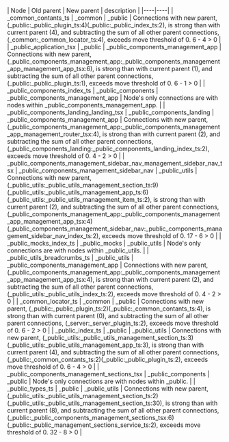 | Node | Old parent | New parent | description | 
|----|----|
| _common_contants_ts | _common | _public | Connections with new parent, (_public:_public_plugin_ts:4)(_public:_public_index_ts:2), is strong than with current parent (4), and subtracting the sum of all other parent connections, (_common:_common_locator_ts:4), exceeds move threshold of 0. 6 - 4 > 0  |
| _public_application_tsx | _public | _public_components_management_app | Connections with new parent, (_public_components_management_app:_public_components_management_app_management_app_tsx:6), is strong than with current parent (1), and subtracting the sum of all other parent connections, (_public:_public_plugin_ts:1), exceeds move threshold of 0. 6 - 1 > 0  |
| _public_components_index_ts | _public_components | _public_components_management_app | Node's only connections are with nodes within _public_components_management_app.  |
| _public_components_landing_landing_tsx | _public_components_landing | _public_components_management_app | Connections with new parent, (_public_components_management_app:_public_components_management_app_management_router_tsx:4), is strong than with current parent (2), and subtracting the sum of all other parent connections, (_public_components_landing:_public_components_landing_index_ts:2), exceeds move threshold of 0. 4 - 2 > 0  |
| _public_components_management_sidebar_nav_management_sidebar_nav_tsx | _public_components_management_sidebar_nav | _public_utils | Connections with new parent, (_public_utils:_public_utils_management_section_ts:9)(_public_utils:_public_utils_management_app_ts:6)(_public_utils:_public_utils_management_item_ts:2), is strong than with current parent (2), and subtracting the sum of all other parent connections, (_public_components_management_app:_public_components_management_app_management_app_tsx:4)(_public_components_management_sidebar_nav:_public_components_management_sidebar_nav_index_ts:2), exceeds move threshold of 0. 17 - 6 > 0  |
| _public_mocks_index_ts | _public_mocks | _public_utils | Node's only connections are with nodes within _public_utils.  |
| _public_utils_breadcrumbs_ts | _public_utils | _public_components_management_app | Connections with new parent, (_public_components_management_app:_public_components_management_app_management_app_tsx:4), is strong than with current parent (2), and subtracting the sum of all other parent connections, (_public_utils:_public_utils_index_ts:2), exceeds move threshold of 0. 4 - 2 > 0  |
| _common_locator_ts | _common | _public | Connections with new parent, (_public:_public_plugin_ts:2)(_public:_common_contants_ts:4), is strong than with current parent (0), and subtracting the sum of all other parent connections, (_server:_server_plugin_ts:2), exceeds move threshold of 0. 6 - 2 > 0  |
| _public_index_ts | _public | _public_utils | Connections with new parent, (_public_utils:_public_utils_management_section_ts:3)(_public_utils:_public_utils_management_app_ts:3), is strong than with current parent (4), and subtracting the sum of all other parent connections, (_public:_common_contants_ts:2)(_public:_public_plugin_ts:2), exceeds move threshold of 0. 6 - 4 > 0  |
| _public_components_management_sections_tsx | _public_components | _public | Node's only connections are with nodes within _public.  |
| _public_types_ts | _public | _public_utils | Connections with new parent, (_public_utils:_public_utils_management_section_ts:2)(_public_utils:_public_utils_management_section_ts:30), is strong than with current parent (8), and subtracting the sum of all other parent connections, (_public:_public_components_management_sections_tsx:6)(_public:_public_management_sections_service_ts:2), exceeds move threshold of 0. 32 - 8 > 0  |
